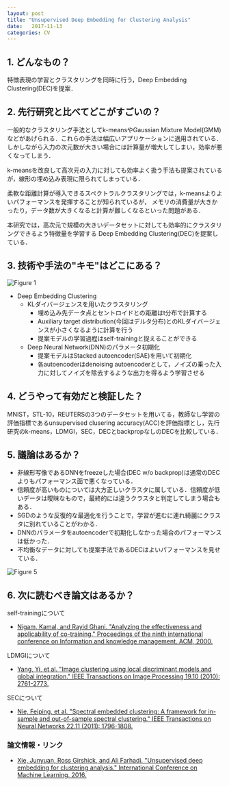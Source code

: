 ```yaml
---
layout: post
title: "Unsupervised Deep Embedding for Clustering Analysis"
date:   2017-11-13
categories: CV
---
```


## 1. どんなもの？

特徴表現の学習とクラスタリングを同時に行う，Deep Embedding Clustering(DEC)を提案．

## 2. 先行研究と比べてどこがすごいの？

一般的なクラスタリング手法としてk-meansやGaussian Mixture Model(GMM)などがあげられる．これらの手法は幅広いアプリケーションに適用されている．
しかしながら入力の次元数が大きい場合には計算量が増大してしまい，効率が悪くなってしまう．

k-meansを改良して高次元の入力に対しても効率よく扱う手法も提案されているが，線形の埋め込み表現に限られてしまっている．

柔軟な距離計算が導入できるスペクトラルクラスタリングでは，k-meansよりよいパフォーマンスを発揮することが知られているが，
メモリの消費量が大きかったり，データ数が大きくなると計算が難しくなるといった問題がある．

本研究では，高次元で規模の大きいデータセットに対しても効率的にクラスタリングできるよう特徴量を学習する Deep Embedding Clustering(DEC)を提案している．

## 3. 技術や手法の"キモ"はどこにある？

![Figure 1](https://raw.githubusercontent.com/shunk031/paper-survey/master/images/CV/Deep_Embedding_for_Clustering_Analysis/figure1.png)

- Deep Embedding Clustering
  - KLダイバージェンスを用いたクラスタリング
    - 埋め込み先データ点とセントロイドとの距離はt分布で計算する
    - Auxiliary target distribution(今回はデルタ分布)とのKLダイバージェンスが小さくなるように計算を行う
	- 提案モデルの学習過程はself-trainingと捉えることができる
  - Deep Neural Network(DNN)のパラメータ初期化
    - 提案モデルはStacked autoencoder(SAE)を用いて初期化
	- 各autoencoderはdenoising autoencoderとして，ノイズの乗った入力に対してノイズを除去するような出力を得るよう学習させる
	
## 4. どうやって有効だと検証した？

MNIST，STL-10，REUTERSの3つのデータセットを用いてる，教師なし学習の評価指標であるunsupervised clusering accuracy(ACC)を評価指標とし，先行研究のk-means，LDMGI，SEC，DECとbackpropなしのDECを比較している．


## 5. 議論はあるか？

- 非線形写像であるDNNをfreezeした場合(DEC w/o backprop)は通常のDECよりもパフォーマンス面で悪くなっている．
- 信頼度が高いものについては大方正しいクラスタに属している．信頼度が低いデータは曖昧なもので，最終的には違うクラスタと判定してしまう場合もある．
- SGDのような反復的な最適化を行うことで，学習が進むに連れ綺麗にクラスタに別れていることがわかる．
- DNNのパラメータをautoencoderで初期化しなかった場合のパフォーマンスは低かった．
- 不均衡なデータに対しても提案手法であるDECはよいパフォーマンスを見せている．

![Figure 5](https://raw.githubusercontent.com/shunk031/paper-survey/master/images/CV/Deep_Embedding_for_Clustering_Analysis/figure5.png)

## 6. 次に読むべき論文はあるか？

self-trainingについて
- [Nigam, Kamal, and Rayid Ghani. "Analyzing the effectiveness and applicability of co-training." Proceedings of the ninth international conference on Information and knowledge management. ACM, 2000.](http://dl.acm.org/citation.cfm?id=354805)

LDMGIについて
- [Yang, Yi, et al. "Image clustering using local discriminant models and global integration." IEEE Transactions on Image Processing 19.10 (2010): 2761-2773.](http://ieeexplore.ieee.org/abstract/document/5454426/)

SECについて
- [Nie, Feiping, et al. "Spectral embedded clustering: A framework for in-sample and out-of-sample spectral clustering." IEEE Transactions on Neural Networks 22.11 (2011): 1796-1808.](http://ieeexplore.ieee.org/abstract/document/6030950/)

### 論文情報・リンク

* [Xie, Junyuan, Ross Girshick, and Ali Farhadi. "Unsupervised deep embedding for clustering analysis." International Conference on Machine Learning. 2016.](http://www.jmlr.org/proceedings/papers/v48/xieb16.pdf)
